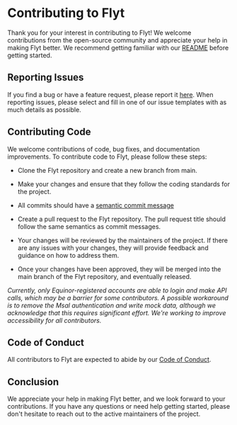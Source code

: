 # Contributing to Flyt

Thank you for your interest in contributing to Flyt! We welcome contributions from the open-source community and appreciate your help in making Flyt better. We recommend getting familiar with our [README](https://github.com/equinor/flyt/blob/main/README.md) before getting started.

## Reporting Issues

If you find a bug or have a feature request, please report it [here](https://github.com/equinor/flyt/issues/new/choose). When reporting issues, please select and fill in one of our issue templates with as much details as possible.

## Contributing Code

We welcome contributions of code, bug fixes, and documentation improvements. To contribute code to Flyt, please follow these steps:

- Clone the Flyt repository and create a new branch from main.

- Make your changes and ensure that they follow the coding standards for the project.

- All commits should have a [semantic commit message](https://github.com/equinor/flyt?tab=readme-ov-file#semantic-commit-messages)

- Create a pull request to the Flyt repository. The pull request title should follow the same semantics as commit messages.

- Your changes will be reviewed by the maintainers of the project. If there are any issues with your changes, they will provide feedback and guidance on how to address them.

- Once your changes have been approved, they will be merged into the main branch of the Flyt repository, and eventually released.

_Currently, only Equinor-registered accounts are able to login and make API calls, which may be a barrier for some contributors. A possible workaround is to remove the Msal authentication and write mock data, although we acknowledge that this requires significant effort. We're working to improve accessibility for all contributors._

## Code of Conduct

All contributors to Flyt are expected to abide by our [Code of Conduct](https://www.equinor.com/about-us/ethics-and-compliance).

## Conclusion

We appreciate your help in making Flyt better, and we look forward to your contributions. If you have any questions or need help getting started, please don't hesitate to reach out to the active maintainers of the project.
